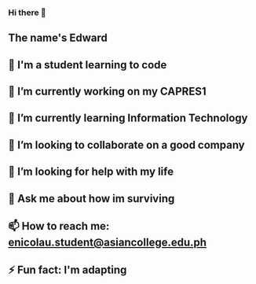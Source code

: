 ### Hi there 👋

## The name's Edward
## 🤕 I'm a student learning to code 

## 🔭 I’m currently working on my CAPRES1
## 🌱 I’m currently learning Information Technology
## 👯 I’m looking to collaborate on a good company
## 🤔 I’m looking for help with my life
## 💬 Ask me about how im surviving
## 📫 How to reach me: enicolau.student@asiancollege.edu.ph
## ⚡ Fun fact: I'm adapting
